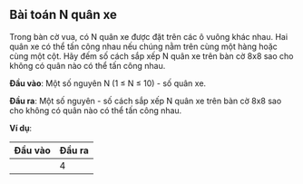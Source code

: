 ## Bài toán N quân xe

Trong bàn cờ vua, có N quân xe được đặt trên các ô vuông khác nhau. Hai quân xe có thể tấn công nhau nếu chúng nằm trên cùng một hàng hoặc cùng một cột. Hãy đếm số cách sắp xếp N quân xe trên bàn cờ 8x8 sao cho không có quân nào có thể tấn công nhau.

**Đầu vào**: Một số nguyên N (1 ≤ N ≤ 10) - số quân xe.

**Đầu ra**: Một số nguyên - số cách sắp xếp N quân xe trên bàn cờ 8x8 sao cho không có quân nào có thể tấn công nhau.

**Ví dụ**:

|Đầu vào|Đầu ra|
|:---|:---|
||4|2|

